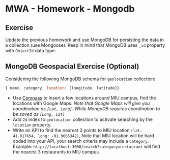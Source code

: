 # MWA - Homework - Mongodb
## Exercise
Update the previous homework and use MongoDB for persisting the data in a collection (use Mongoose). Keep in mind that MongoDB uses `_id` property with `ObjectId` data type.

## MongoDB Geospacial Exercise (Optional)
Considering the following MongoDB schema for `geolocation` collection:
```javascript
{ name, category, location: [longitude, latitude]}
```
* Use [Compass](https://www.mongodb.com/try/download/compass) to insert a few locations around MIU campus, find the locations with Google Maps. *Note that Google Maps will give you coordination as `[Lat, Long]`. While MongoDB requires coordination to be saved as `[Long, Lat]`*   
* Add `2d` index to `geolocation` collection to activate searching by the `location` property.
* Write an API to find the nearest 3 points to MIU location `(lat: 41.017654, long: -91.9665342)`, Note that MIU location will be hard coded into your API, your search criteria may include a `category`.  
Example: `http://localhost:3000/search?category=restaurant` will find the nearest 3 restaurants to MIU campus.
  
